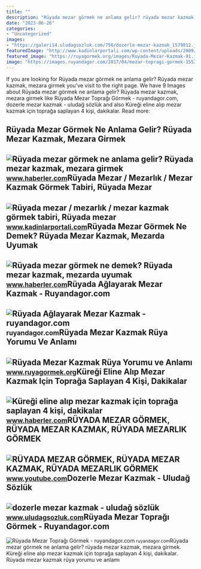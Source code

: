 ```yaml
---
title: ""
description: "Rüyada mezar görmek ne anlama gelir? rüyada mezar kazmak, mezara girmek"
date: "2023-06-26"
categories:
- "Uncategorized"
images:
- "https://galeri14.uludagsozluk.com/756/dozerle-mezar-kazmak_1579812.jpg"
featuredImage: "http://www.kadinlarportali.com/wp-content/uploads/2009/10/ruyada-acik-mezar-gormek.jpg"
featured_image: "https://ruyagormek.org/images/Ruyada-Mezar-Kazmak-91.jpg"
image: "https://images.ruyandagor.com/2017/04/mezar-topragi-gormek-1553.jpg"
---
```


If you are looking for Rüyada mezar görmek ne anlama gelir? Rüyada mezar kazmak, mezara girmek you've visit to the right page. We have 9 Images about Rüyada mezar görmek ne anlama gelir? Rüyada mezar kazmak, mezara girmek like Rüyada Mezar Toprağı Görmek - ruyandagor.com, dozerle mezar kazmak - uludağ sözlük and also Küreği eline alıp mezar kazmak için toprağa saplayan 4 kişi, dakikalar. Read more:

Rüyada Mezar Görmek Ne Anlama Gelir? Rüyada Mezar Kazmak, Mezara Girmek
-----------------------------------------------------------------------

 ![Rüyada mezar görmek ne anlama gelir? Rüyada mezar kazmak, mezara girmek](https://i.hbrcdn.com/haber/2020/08/06/ruyada-mezar-gormek-ne-anlama-gelir-ruyada-mezar-13483533_4780_amp.jpg) <small>www.haberler.com</small>Rüyada Mezar / Mezarlık / Mezar Kazmak Görmek Tabiri, Rüyada Mezar
------------------------------------------------------------------

 ![Rüyada mezar / mezarlık / mezar kazmak görmek tabiri, Rüyada mezar](http://www.kadinlarportali.com/wp-content/uploads/2009/10/ruyada-acik-mezar-gormek.jpg) <small>www.kadinlarportali.com</small>Rüyada Mezar Görmek Ne Demek? Rüyada Mezar Kazmak, Mezarda Uyumak
-----------------------------------------------------------------

 ![Rüyada mezar görmek ne demek? Rüyada mezar kazmak, mezarda uyumak](https://i.hbrcdn.com/haber/2021/03/25/ruyada-mezar-gormek-ne-demek-ruyada-mezar-kazmak-14020171_3208_amp.jpg) <small>www.haberler.com</small>Rüyada Ağlayarak Mezar Kazmak - Ruyandagor.com
----------------------------------------------

 ![Rüyada Ağlayarak Mezar Kazmak - ruyandagor.com](https://images.ruyandagor.com/2017/05/aglayarak-mezar-kazmak-1151.jpg) <small>ruyandagor.com</small>Rüyada Mezar Kazmak Rüya Yorumu Ve Anlamı
-----------------------------------------

 ![Rüyada Mezar Kazmak Rüya Yorumu ve Anlamı](https://ruyagormek.org/images/Ruyada-Mezar-Kazmak-91.jpg) <small>www.ruyagormek.org</small>Küreği Eline Alıp Mezar Kazmak Için Toprağa Saplayan 4 Kişi, Dakikalar
----------------------------------------------------------------------

 ![Küreği eline alıp mezar kazmak için toprağa saplayan 4 kişi, dakikalar](https://i.hbrcdn.com/haber/2022/01/11/kuregi-eline-alip-mezar-kazmak-icin-topraga-14659170_2529_amp.jpg) <small>www.haberler.com</small>RÜYADA MEZAR GÖRMEK, RÜYADA MEZAR KAZMAK, RÜYADA MEZARLIK GÖRMEK
----------------------------------------------------------------

 ![RÜYADA MEZAR GÖRMEK, RÜYADA MEZAR KAZMAK, RÜYADA MEZARLIK GÖRMEK](https://i.ytimg.com/vi/8o9xYm0do3g/maxresdefault.jpg) <small>www.youtube.com</small>Dozerle Mezar Kazmak - Uludağ Sözlük
------------------------------------

 ![dozerle mezar kazmak - uludağ sözlük](https://galeri14.uludagsozluk.com/756/dozerle-mezar-kazmak_1579812.jpg) <small>www.uludagsozluk.com</small>Rüyada Mezar Toprağı Görmek - Ruyandagor.com
--------------------------------------------

 ![Rüyada Mezar Toprağı Görmek - ruyandagor.com](https://images.ruyandagor.com/2017/04/mezar-topragi-gormek-1553.jpg) <small>ruyandagor.com</small>Rüyada mezar görmek ne anlama gelir? rüyada mezar kazmak, mezara girmek. Küreği eline alıp mezar kazmak için toprağa saplayan 4 kişi, dakikalar. Rüyada mezar kazmak rüya yorumu ve anlamı
